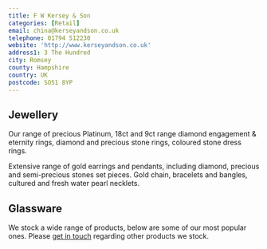 ```yaml
---
title: F W Kersey & Son
categories: [Retail]
email: china@kerseyandson.co.uk
telephone: 01794 512230
website: 'http://www.kerseyandson.co.uk'
address1: 3 The Hundred
city: Romsey
county: Hampshire
country: UK
postcode: SO51 8YP
---
```

## Jewellery

Our range of precious Platinum, 18ct and 9ct range diamond engagement & eternity rings, diamond and precious stone rings, coloured stone dress rings.

Extensive range of gold earrings and pendants, including diamond, precious and semi-precious stones set pieces. Gold chain, bracelets and bangles, cultured and fresh water pearl necklets.

## Glassware

We stock a wide range of products, below are some of our most popular ones. Please [get in touch]("http:/www.kerseyandson.co.uk/contact/") regarding other products we stock.
